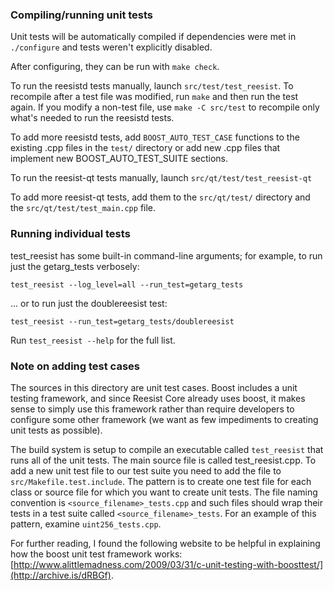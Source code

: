 ### Compiling/running unit tests

Unit tests will be automatically compiled if dependencies were met in `./configure`
and tests weren't explicitly disabled.

After configuring, they can be run with `make check`.

To run the reesistd tests manually, launch `src/test/test_reesist`. To recompile
after a test file was modified, run `make` and then run the test again. If you
modify a non-test file, use `make -C src/test` to recompile only what's needed
to run the reesistd tests.

To add more reesistd tests, add `BOOST_AUTO_TEST_CASE` functions to the existing
.cpp files in the `test/` directory or add new .cpp files that
implement new BOOST_AUTO_TEST_SUITE sections.

To run the reesist-qt tests manually, launch `src/qt/test/test_reesist-qt`

To add more reesist-qt tests, add them to the `src/qt/test/` directory and
the `src/qt/test/test_main.cpp` file.

### Running individual tests

test_reesist has some built-in command-line arguments; for
example, to run just the getarg_tests verbosely:

    test_reesist --log_level=all --run_test=getarg_tests

... or to run just the doublereesist test:

    test_reesist --run_test=getarg_tests/doublereesist

Run `test_reesist --help` for the full list.

### Note on adding test cases

The sources in this directory are unit test cases.  Boost includes a
unit testing framework, and since Reesist Core already uses boost, it makes
sense to simply use this framework rather than require developers to
configure some other framework (we want as few impediments to creating
unit tests as possible).

The build system is setup to compile an executable called `test_reesist`
that runs all of the unit tests.  The main source file is called
test_reesist.cpp. To add a new unit test file to our test suite you need
to add the file to `src/Makefile.test.include`. The pattern is to create
one test file for each class or source file for which you want to create
unit tests.  The file naming convention is `<source_filename>_tests.cpp`
and such files should wrap their tests in a test suite
called `<source_filename>_tests`. For an example of this pattern,
examine `uint256_tests.cpp`.

For further reading, I found the following website to be helpful in
explaining how the boost unit test framework works:
[http://www.alittlemadness.com/2009/03/31/c-unit-testing-with-boosttest/](http://archive.is/dRBGf).
